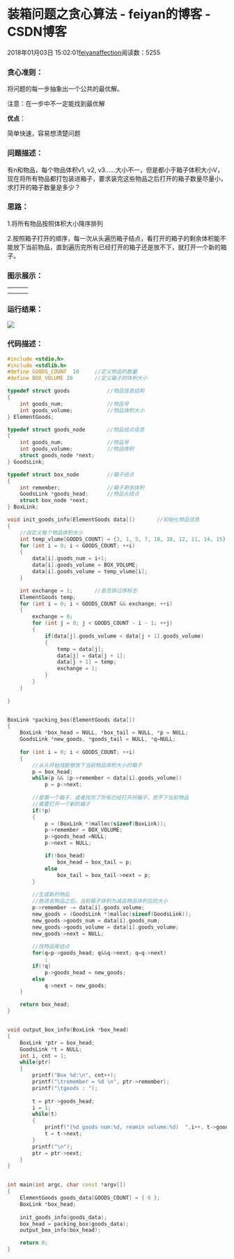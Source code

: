 # 装箱问题之贪心算法 - feiyan的博客 - CSDN博客












2018年01月03日 15:02:01[feiyanaffection](https://me.csdn.net/feiyanaffection)阅读数：5255








### **贪心准则：**

  将问题的每一步抽象出一个公共的最优解。

  注意：在一步中不一定能找到最优解

**优点**：

  简单快速，容易想清楚问题


### 问题描述：

有n和物品，每个物品体积v1, v2, v3……大小不一，但是都小于箱子体积大小V，现在将所有物品都打包装进箱子，要求装完这些物品之后打开的箱子数量尽量小，求打开的箱子数量是多少？

### 思路：

1.将所有物品按照体积大小降序排列

2.按照箱子打开的顺序，每一次从头遍历箱子结点，看打开的箱子的剩余体积能不能放下当前物品，直到遍历完所有已经打开的箱子还是放不下，就打开一个新的箱子。

### 图示展示：


||||
|----|----|----|
||||
||||

### 运行结果：

![](https://img-blog.csdn.net/20180103145439797)

### 代码描述：

```cpp
#include <stdio.h>
#include <stdlib.h>
#define GOODS_COUNT  10		//定义物品的数量 
#define BOX_VOLUME 20		//定义箱子的体积大小 

typedef struct goods			//物品信息结构 
{
	int goods_num;				//物品号 
	int goods_volume;			//物品体积大小 
} ElementGoods;

typedef struct goods_node		//物品结点信息 
{
	int goods_num;				//物品号 
	int goods_volume; 			//物品体积 
	struct goods_node *next;
} GoodsLink;

typedef struct box_node			//箱子结点 
{
	int remember;				//箱子剩余体积 
	GoodsLink *goods_head;		//物品头结点 
	struct box_node *next;
} BoxLink;

void init_goods_info(ElementGoods data[])		//初始化物品信息 
{
	//自定义每个物品体积大小 
	int temp_vlume[GOODS_COUNT] = {3, 1, 5, 7, 18, 10, 12, 11, 14, 15};		
	for (int i = 0; i < GOODS_COUNT; ++i)		
	{
		data[i].goods_num = i+1;
		data[i].goods_volume = BOX_VOLUME;
		data[i].goods_volume = temp_vlume[i];
	}

	int exchange = 1;		//是否排过序标志 
	ElementGoods temp;
	for (int i = 0; i < GOODS_COUNT && exchange; ++i)			
	{
		exchange = 0;
		for (int j = 0; j < GOODS_COUNT - i - 1; ++j)
		{
			if(data[j].goods_volume < data[j + 1].goods_volume)
			{
				temp = data[j];
				data[j] = data[j + 1];
				data[j + 1] = temp;
				exchange = 1;			 					 	
			}
		}
	}
	
}


BoxLink *packing_box(ElementGoods data[])
{
	BoxLink *box_head = NULL, *box_tail = NULL, *p = NULL;
	GoodsLink *new_goods, *goods_tail = NULL, *q=NULL;
	
	for (int i = 0; i < GOODS_COUNT; ++i)
	{
		//从头开始找能够放下当前物品体积大小的箱子 
		p = box_head;
		while(p && (p->remember < data[i].goods_volume))	
			p = p->next;
	
		//是第一个箱子，或者找完了所有已经打开的箱子，放不下当前物品
		//需要打开一个新的箱子 
		if(!p)	 
		{
			p = (BoxLink *)malloc(sizeof(BoxLink));
			p->remember = BOX_VOLUME;					
			p->goods_head =NULL;
			p->next = NULL;				

			if(!box_head)
				box_head = box_tail = p;
			else
				box_tail = box_tail->next = p;
		}
	
		//生成新的物品
		//放进去物品之后，当前箱子体积为减去物品体积后的大小 
		p->remember -= data[i].goods_volume;		
		new_goods = (GoodsLink *)malloc(sizeof(GoodsLink));
		new_goods->goods_num = data[i].goods_num;
		new_goods->goods_volume = data[i].goods_volume;
		new_goods->next = NULL;
		
		//找物品尾结点 
		for(q=p->goods_head; q&&q->next; q=q->next)
			; 
		if(!q)
			p->goods_head = new_goods;
		else
			q->next = new_goods;
	}

	return box_head;
}


void output_box_info(BoxLink *box_head)
{
	BoxLink *ptr = box_head;
	GoodsLink *t = NULL;
	int i, cnt = 1;
	while(ptr)
	{
		printf("Box %d:\n", cnt++);
		printf("\tremember = %d \n", ptr->remember);
		printf("\tgoods : ");
		
		t = ptr->goods_head;
		i = 1;
		while(t)
		{
			printf("(%d goods num:%d, reamin volume:%d)  ",i++, t->goods_num, t->goods_volume);
			t = t->next;
		}
		printf("\n");
		ptr = ptr->next;
	}
}


int main(int argc, char const *argv[])
{
	ElementGoods goods_data[GOODS_COUNT] = { 0 };		
	BoxLink *box_head;							
	
	init_goods_info(goods_data);				
	box_head = packing_box(goods_data);			
	output_box_info(box_head);					

	return 0;
}
```







